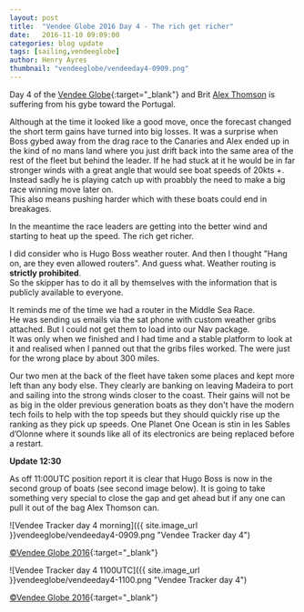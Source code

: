 ```yaml
---
layout: post
title:  "Vendee Globe 2016 Day 4 - The rich get richer"
date:   2016-11-10 09:09:00
categories: blog update
tags: [sailing,vendeeglobe]
author: Henry Ayres
thumbnail: "vendeeglobe/vendeeday4-0909.png"
---
```


Day 4 of the [Vendee Globe](http://www.vendeeglobe.org/en){:target="_blank"} and Brit [Alex Thomson](http://www.alexthomsonracing.com/) 
is suffering from his gybe toward the Portugal.

Although at the time it looked like a good move, once the forecast changed the short term gains have turned into big losses.
It was a surprise when Boss gybed away from the drag race to the Canaries and Alex ended up in the kind of no mans land where you just drift back into the same area of the rest of the fleet but behind the leader.
If he had stuck at it he would be in far stronger winds with a great angle that would see boat speeds of 20kts +.  Instead sadly he is playing catch up with proabbly the need to make a big race winning move later on.  
This also means pushing harder which with these boats could end in breakages.
 
In the meantime the race leaders are getting into the better wind and starting to heat up the speed.  The rich get richer.

I did consider who is Hugo Boss weather router.  And then I thought "Hang on, are they even allowed routers". And guess what.  Weather routing is **strictly prohibited**.  
So the skipper has to do it all by themselves with the information that is publicly available to everyone.  

It reminds me of the time we had a router in the Middle Sea Race.  
He was sending us emails via the sat phone with custom weather gribs attached.  But I could not get them to load into our Nav package.  
It was only when we finished and I had time and a stable platform to look at it and realised when I panned out that the gribs files worked.  The were just for the wrong place by about 300 miles.
  
  

Our two men at the back of the fleet have taken some places and kept more left than any body else.  They clearly are banking on leaving Madeira to port and sailing into the strong winds closer to the coast.
Their gains will not be as big in the older previous generation boats as they don't have the modern tech foils to help with the top speeds but they should quickly rise up the ranking as they pick up speeds.
One Planet One Ocean is stin in les Sables d’Olonne where it sounds like all of its electronics are being replaced before a restart.

**Update 12:30**  

As off 11:00UTC position report it is clear that Hugo Boss is now in the second group of boats (see second image below).  It is going to take something very special to close the gap and get ahead but if any one can pull it out of the bag Alex Thomson can. 

![Vendee Tracker day 4 morning]({{ site.image_url }}vendeeglobe/vendeeday4-0909.png "Vendee Tracker day 4")

[&copy;Vendee Globe 2016](http://tracking2016.vendeeglobe.org/hp5ip0/){:target="_blank"}

![Vendee Tracker day 4 1100UTC]({{ site.image_url }}vendeeglobe/vendeeday4-1100.png "Vendee Tracker day 4")

[&copy;Vendee Globe 2016](http://tracking2016.vendeeglobe.org/hp5ip0/){:target="_blank"}

